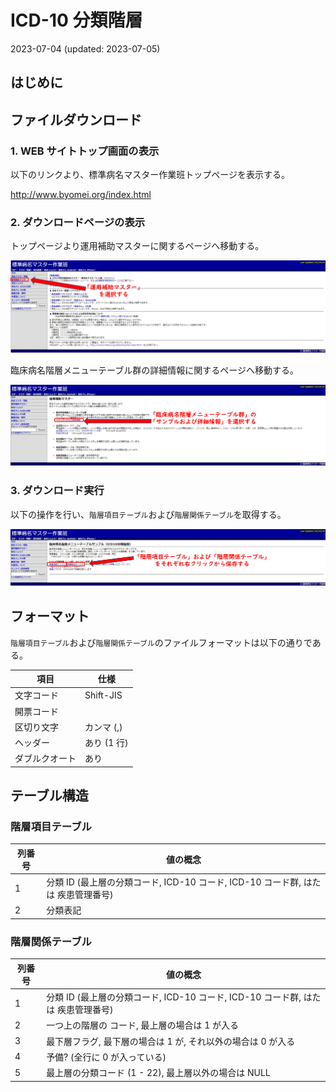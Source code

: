 ICD-10 分類階層
================
2023-07-04 (updated: 2023-07-05)

## はじめに

## ファイルダウンロード

### 1. WEB サイトトップ画面の表示

以下のリンクより、標準病名マスター作業班トップページを表示する。

<http://www.byomei.org/index.html>

### 2. ダウンロードページの表示

トップページより運用補助マスターに関するページへ移動する。

![top](image/top.png)

臨床病名階層メニューテーブル群の詳細情報に関するページへ移動する。

![management](image/management.png)

### 3. ダウンロード実行

以下の操作を行い、`階層項目テーブル`および`階層関係テーブル`を取得する。

![download](image/download.png)

## フォーマット

`階層項目テーブル`および`階層関係テーブル`のファイルフォーマットは以下の通りである。

| 項目           | 仕様        |
|----------------|-------------|
| 文字コード     | Shift-JIS   |
| 開票コード     | <CR><LF>    |
| 区切り文字     | カンマ (,)  |
| ヘッダー       | あり (1 行) |
| ダブルクオート | あり        |

## テーブル構造

### 階層項目テーブル

| 列番号 | 値の概念                                                                          |
|--------|-----------------------------------------------------------------------------------|
| 1      | 分類 ID (最上層の分類コード, ICD-10 コード, ICD-10 コード群, はたは 疾患管理番号) |
| 2      | 分類表記                                                                          |

### 階層関係テーブル

| 列番号 | 値の概念                                                                          |
|--------|-----------------------------------------------------------------------------------|
| 1      | 分類 ID (最上層の分類コード, ICD-10 コード, ICD-10 コード群, はたは 疾患管理番号) |
| 2      | 一つ上の階層の コード, 最上層の場合は 1 が入る                                    |
| 3      | 最下層フラグ, 最下層の場合は 1 が, それ以外の場合は 0 が入る                      |
| 4      | 予備? (全行に 0 が入っている)                                                     |
| 5      | 最上層の分類コード (1 - 22), 最上層以外の場合は NULL                              |
